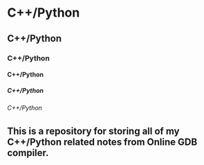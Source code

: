 # C++/Python
## C++/Python
### C++/Python
#### C++/Python
##### C++/Python
###### C++/Python

## This is a repository for storing all of my C++/Python related notes from Online GDB compiler. 